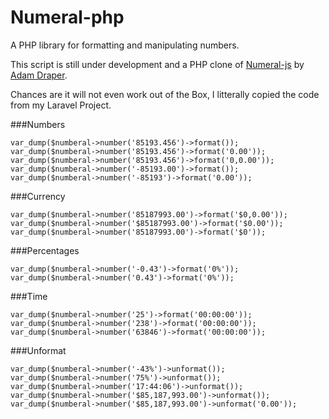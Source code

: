 # Numeral-php
A PHP library for formatting and manipulating numbers. 

This script is still under development and a PHP clone of [Numeral-js](https://github.com/adamwdraper/Numeral-js) by [Adam Draper](https://github.com/adamwdraper).

Chances are it will not even work out of the Box, I litterally copied the code from my Laravel Project.


###Numbers
```
var_dump($numberal->number('85193.456')->format());
var_dump($numberal->number('85193.456')->format('0.00'));
var_dump($numberal->number('85193.456')->format('0,0.00'));
var_dump($numberal->number('-85193.00')->format());
var_dump($numberal->number('-85193')->format('0.00'));
```

###Currency
```
var_dump($numberal->number('85187993.00')->format('$0,0.00'));
var_dump($numberal->number('$85187993.00')->format('$0.00'));
var_dump($numberal->number('85187993.00')->format('$0'));
```

###Percentages

```
var_dump($numberal->number('-0.43')->format('0%'));
var_dump($numberal->number('0.43')->format('0%'));
```

###Time

```
var_dump($numberal->number('25')->format('00:00:00'));
var_dump($numberal->number('238')->format('00:00:00'));
var_dump($numberal->number('63846')->format('00:00:00'));
```

###Unformat
```
var_dump($numberal->number('-43%')->unformat());
var_dump($numberal->number('75%')->unformat());
var_dump($numberal->number('17:44:06')->unformat());
var_dump($numberal->number('$85,187,993.00')->unformat());
var_dump($numberal->number('$85,187,993.00')->unformat('0.00'));
```
